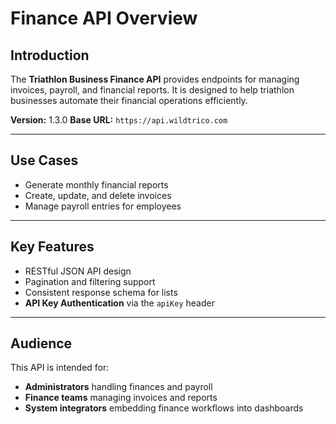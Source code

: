# Finance API Overview

## Introduction
The **Triathlon Business Finance API** provides endpoints for managing invoices, payroll, and financial reports. It is designed to help triathlon businesses automate their financial operations efficiently.

**Version:** 1.3.0 
**Base URL:** `https://api.wildtrico.com`

---

## Use Cases
- Generate monthly financial reports
- Create, update, and delete invoices
- Manage payroll entries for employees

---

## Key Features
- RESTful JSON API design
- Pagination and filtering support
- Consistent response schema for lists
- **API Key Authentication** via the `apiKey` header

---

## Audience
This API is intended for:
- **Administrators** handling finances and payroll  
- **Finance teams** managing invoices and reports  
- **System integrators** embedding finance workflows into dashboards
